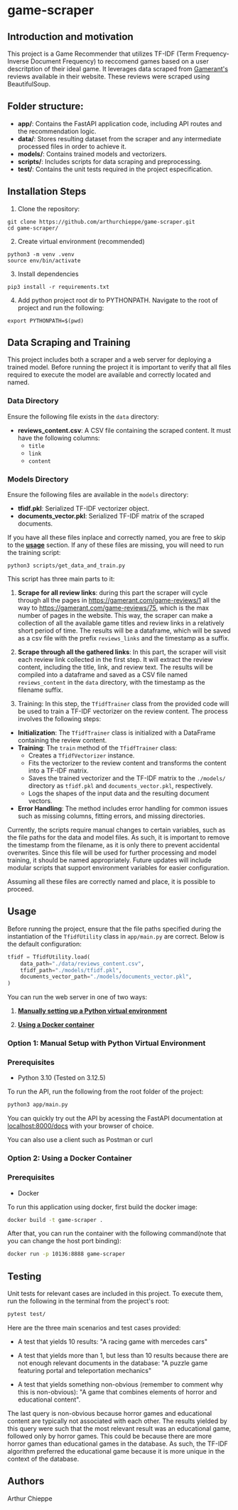 # game-scraper

## Introduction and motivation

This project is a Game Recommender that utilizes TF-IDF (Term Frequency-Inverse Document Frequency) to reccomend games based on a user descritption of their ideal game. It leverages data scraped from [Gamerant's](https://gamerant.com/game-reviews/) reviews available in their website. These reviews were scraped using BeautifulSoup.

## Folder structure:

- **app/**: Contains the FastAPI application code, including API routes and the recommendation logic.
- **data/**: Stores resulting dataset from the scraper and any intermediate processed files in order to achieve it.
- **models/**: Contains trained models and vectorizers.
- **scripts/**: Includes scripts for data scraping and preprocessing.
- **test/**: Contains the unit tests required in the project especification.


## Installation Steps

1. Clone the repository:
```
git clone https://github.com/arthurchieppe/game-scraper.git
cd game-scraper/
```

2. Create virtual environment (recommended)
```
python3 -m venv .venv
source env/bin/activate
```

3. Install dependencies
```
pip3 install -r requirements.txt
```

4. Add python project root dir to PYTHONPATH. Navigate to the root of project and run the following:

```
export PYTHONPATH=$(pwd)
```

## Data Scraping and Training

This project includes both a scraper and a web server for deploying a trained model. Before running the project it is important to verify that all files required to execute the model are available and correctly located and named.

### Data Directory
Ensure the following file exists in the `data` directory:
- **reviews_content.csv**: A CSV file containing the scraped content. It must have the following columns:
  - `title`
  - `link`
  - `content`

### Models Directory
Ensure the following files are available in the `models` directory:
- **tfidf.pkl**: Serialized TF-IDF vectorizer object.
- **documents_vector.pkl**: Serialized TF-IDF matrix of the scraped documents.

If you have all these files inplace and correctly named, you are free to skip to the **[usage](#usage)** section. If any of these files are missing, you will need to run the training script:

```
python3 scripts/get_data_and_train.py
```

This script has three main parts to it:
1. **Scrape for all review links**: during this part the scraper will cycle through all the pages in https://gamerant.com/game-reviews/1 all the way to https://gamerant.com/game-reviews/75, which is the max number of pages in the website. This way, the scraper can make a collection of all the available game titles and review links in a relatively short period of time. The results will be a dataframe, which will be saved as a csv file with the prefix `reviews_links` and the timestamp as a suffix.

2. **Scrape through all the gathered links**: In this part, the scraper will visit each review link collected in the first step. It will extract the review content, including the title, link, and review text. The results will be compiled into a dataframe and saved as a CSV file named `reviews_content` in the `data` directory, with the timestamp as the filename suffix.

3. Training: In this step, the `TfidfTrainer` class from the provided code will be used to train a TF-IDF vectorizer on the review content. The process involves the following steps:

- **Initialization**: The `TfidfTrainer` class is initialized with a DataFrame containing the review content.
- **Training**: The `train` method of the `TfidfTrainer` class:
  - Creates a `TfidfVectorizer` instance.
  - Fits the vectorizer to the review content and transforms the content into a TF-IDF matrix.
  - Saves the trained vectorizer and the TF-IDF matrix to the `./models/` directory as `tfidf.pkl` and `documents_vector.pkl`, respectively.
  - Logs the shapes of the input data and the resulting document vectors.
- **Error Handling**: The method includes error handling for common issues such as missing columns, fitting errors, and missing directories.

Currently, the scripts require manual changes to certain variables, such as the file paths for the data and model files. As such, it is important to remove the timestamp from the filename, as it is only there to prevent accidental overwrites. Since this file will be used for further processing and model training, it should be named appropriately. Future updates will include modular scripts that support environment variables for easier configuration.

Assuming all these files are correctly named and place, it is possible to proceed.

## Usage

Before running the project, ensure that the file paths specified during the instantiation of the `TfidfUtility` class in `app/main.py` are correct. Below is the default configuration:
```python
tfidf = TfidfUtility.load(
    data_path="./data/reviews_content.csv",
    tfidf_path="./models/tfidf.pkl",
    documents_vector_path="./models/documents_vector.pkl",
)
```

You can run the web server in one of two ways:

1. **[Manually setting up a Python virtual environment](#option-1-manual-setup-with-python-virtual-environment)**

2. **[Using a Docker container](#option-2-using-a-docker-container)**

### Option 1: Manual Setup with Python Virtual Environment

### Prerequisites
- Python 3.10 (Tested on 3.12.5)

To run the API, run the following from the root folder of the project:
```bash
python3 app/main.py
```


You can quickly try out the API by acessing the FastAPI documentation at [localhost:8000/docs](http://localhost:8000/docs) with your browser of choice.

You can also use a client such as Postman or curl

### Option 2: Using a Docker Container​

### Prerequisites
- Docker

To run this application using docker, first build the docker image:
```bash
docker build -t game-scraper .
```

After that, you can run the container with the following command(note that you can change the host port binding):
```bash
docker run -p 10136:8888 game-scraper
```



## Testing

Unit tests for relevant cases are included in this project. To execute them, run the following in the terminal from the project's root:

```bash
pytest test/
```

Here are the three main scenarios and test cases provided:

* A test that yields 10 results: "A racing game with mercedes cars"

* A test that yields more than 1, but less than 10 results because there are not enough relevant documents in the database: "A puzzle game featuring portal and teleportation mechanics"

* A test that yields something non-obvious (remember to comment why this is non-obvious): "A game that combines elements of horror and educational content". 

The last query is non-obvious because horror games and educational content are typically not associated with each other. The results yielded by this query were such that the most relevant result was an educational game, followed only by horror games. This could be because there are more horror games than educational games in the database. As such, the TF-IDF algorithm preferred the educational game because it is more unique in the context of the database.


## Authors

Arthur Chieppe